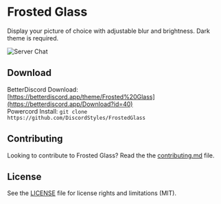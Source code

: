 # Frosted Glass

Display your picture of choice with adjustable blur and brightness. Dark theme is required.

![Server Chat](https://i.imgur.com/sUlg8ff.png)

## Download

BetterDiscord Download: [https://betterdiscord.app/theme/Frosted%20Glass](https://betterdiscord.app/Download?id=40)  
Powercord Install: `git clone https://github.com/DiscordStyles/FrostedGlass`

## Contributing

Looking to contribute to Frosted Glass? Read the the [contributing.md](https://github.com/DiscordStyles/FrostedGlass/blob/master/CONTRIBUTING.md) file.

## License

See the [LICENSE](https://github.com/DiscordStyles/FrostedGlass/blob/master/LICENSE.md) file for license rights and limitations (MIT).
